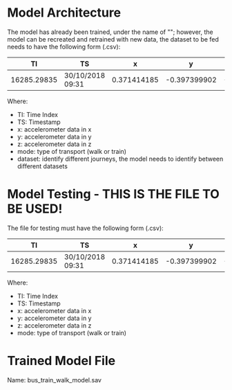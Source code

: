 # Model Architecture

The model has already been trained, under the name of ""; however, the model can be recreated and retrained with new data, the dataset to be fed needs 
to have the following form (.csv):

|  TI          | TS               |  x           |  y              |  z              |  mode   |  dataset  |
| ------------ | ---------------  | ------------ | --------------- | --------------- | ------  | --------- |
| 16285.29835  | 30/10/2018 09:31 | 0.371414185  |  -0.397399902   |  -0.992050171   |  Bus    |  1        |

Where:
  - TI: Time Index
  - TS: Timestamp
  - x: accelerometer data in x
  - y: accelerometer data in y
  - z: accelerometer data in z
  - mode: type of transport (walk or train)
  - dataset: identify different journeys, the model needs to identify between different datasets
  
  
# Model Testing - THIS IS THE FILE TO BE USED!

The file for testing must have the following form (.csv):


|  TI          | TS               |  x           |  y              |  z              |  mode   | 
| ------------ | ---------------  | ------------ | --------------- | --------------- | ------  |
| 16285.29835  | 30/10/2018 09:31 | 0.371414185  |  -0.397399902   |  -0.992050171   |  Train  | 


  Where:
  - TI: Time Index
  - TS: Timestamp
  - x: accelerometer data in x
  - y: accelerometer data in y
  - z: accelerometer data in z
  - mode: type of transport (walk or train)

# Trained Model File
Name: bus_train_walk_model.sav
